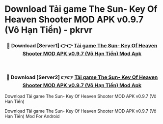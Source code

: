 # Download Tải game The Sun- Key Of Heaven Shooter MOD APK v0.9.7 (Vô Hạn Tiền) - pkrvr


<div align="center">
<h3>🔴 Download [Server1] 👉👉 <a href="https://apk-comot.site?title=Tải_game_The_Sun-_Key_Of_Heaven_Shooter_MOD_APK_v0.9.7_(Vô_Hạn_Tiền)">Tải game The Sun- Key Of Heaven Shooter MOD APK v0.9.7 (Vô Hạn Tiền) Mod Apk</a></h3><br>
<h3>🔴 Download [Server2] 👉👉 <a href="https://apk-comot.site?title=Tải_game_The_Sun-_Key_Of_Heaven_Shooter_MOD_APK_v0.9.7_(Vô_Hạn_Tiền)">Tải game The Sun- Key Of Heaven Shooter MOD APK v0.9.7 (Vô Hạn Tiền) Mod Apk</a></h3>
</div>



Download Tải game The Sun- Key Of Heaven Shooter MOD APK v0.9.7 (Vô Hạn Tiền) 

Download Tải game The Sun- Key Of Heaven Shooter MOD APK v0.9.7 (Vô Hạn Tiền) Mod For Android